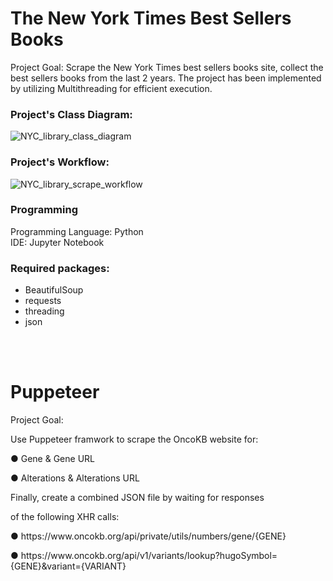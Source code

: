 # The New York Times Best Sellers Books

Project Goal:
Scrape the New York Times best sellers books site, collect the best sellers books from the last 2 years.
The project has been implemented by utilizing Multithreading for efficient execution.

### Project's Class Diagram:

![NYC_library_class_diagram](https://github.com/MichaelBenIsrael/Web-Scrapping-Imagene-AI/assets/73841983/fefa95c4-d651-430e-907c-5f420ec64adc)

### Project's Workflow:

![NYC_library_scrape_workflow](https://github.com/MichaelBenIsrael/Web-Scrapping-Imagene-AI/assets/73841983/d10a7ad2-d8a8-43bb-8ecb-472208d91db6)

### Programming
Programming Language: Python <br />
IDE: Jupyter Notebook

### Required packages:
- BeautifulSoup
- requests
- threading
- json


<br />
<br />

# Puppeteer
<p> Project Goal:</p>
<p>Use Puppeteer framwork to scrape the OncoKB website for: </p>
<p>●	Gene & Gene URL<br /> </p>
<p>●	Alterations & Alterations URL<br /> </p>
<p>Finally, create a combined JSON file by waiting for responses<br /></p>
of the following XHR calls:<br /></p>
<p>●	https://www.oncokb.org/api/private/utils/numbers/gene/{GENE}<br /></p>
<p>●	https://www.oncokb.org/api/v1/variants/lookup?hugoSymbol={GENE}&variant={VARIANT}<br /></p>


